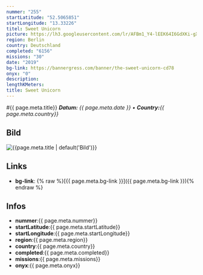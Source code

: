 ```yaml
---
nummer: "255"
startLatitude: "52.5065851"
startLongitude: "13.33226"
titel: Sweet Unicorn
picture: https://lh3.googleusercontent.com/lr/AFBm1_Y4-lEEK64I6GdXKi-gXz4tg2HSMFnp-0v8rr4T-O80EuPSEHcWvkc4UTVOyRiteFDrIRwVDvJx5aEkOsE0XxZdJksnJyhb9fu7ZveKmxlVm8WmhHQvy6y78F3MYcEvhpJ1-BvjlbZ-rjEZmSlgBkd0xiNLS1b25TY7D1bH0QkMLDN9yf7ht0U0BjoYg58XpHzYuOnWwaKzeMRZwA4ycTU4ai-lpO-brXCA5AmMtREph4cT79u7AEq6w-4OELRdVt5yCdx1K9tuWKL8QvSxgtCJXlu8pt-_G1PJSw-R-_WteMqRRDKkKogAbuqOFtpQURVYPD0gH6TNpEaa1pUtVrj6EhZzdlNy3Ywc0n1v2l_8O42hiWUQ6u4v4KL379I2t0C4UjaLBE0aA_L7xHRDR9-wWY_tBWmH3LA8H8x6dKidmB_e-u5mQp7hWbiI1ou01hUwaEIOJeXQxyKrmb0Oa8LdWMf1Kt2F__CQfe7dEBFloLRWwrWcDy-w-9gwOyd1qhNZu2I_-kH_LCiClHWJ9aRkoQZViwC462SpHPEz7tdHP_3GQWAw5jLU70-WPsXa_CVT3pNyvqdEdsn1dQCa80GGfz0gkr-dOIMqke-UA45-pO2TpGnATbfj_OsA0RRRMfVXHcC4IxVR4io2VDT8boUUXqxMqgenZ3WMT6dXA1oLOlI8RGp7aV1s793qgxH_9mbld0S1oEkcmxwbVH6qjSA2Tzn5ajSy-DL700D1CB_seXUp1DXfda80xaGm63zy-5u3KN13g1Cdyl2fuQcw-EYI4CDSL9fChWsF9bJwYPw35BWg-J8dX6UmbVKgCROckihkNLVFuB9P4GDz5dlTDLidJBswcDM
region: Berlin
country: Deutschland
completed: "6156"
missions: "30"
date: "2019"
bg-link: https://bannergress.com/banner/the-sweet-unicorn-cd78
onyx: "0"
description: 
lengthKMeters: 
title: Sweet Unicorn
---
```


#{{ page.meta.title}}
_**Datum:** {{ page.meta.date }} • **Country:**{{ page.meta.country}}_

## Bild
![{{page.meta.title | default('Bild')}}]({{page.meta.picture}})

## Links
- **bg-link**: {% raw %}[{{ page.meta.bg-link }}]({{ page.meta.bg-link }}){% endraw %}

## Infos
- **nummer**:{{ page.meta.nummer}}
- **startLatitude**:{{ page.meta.startLatitude}}
- **startLongitude**:{{ page.meta.startLongitude}}
- **region**:{{ page.meta.region}}
- **country**:{{ page.meta.country}}
- **completed**:{{ page.meta.completed}}
- **missions**:{{ page.meta.missions}}
- **onyx**:{{ page.meta.onyx}}

